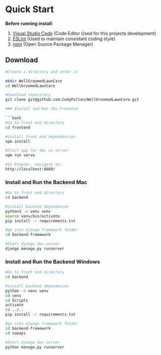 # Quick Start

**Before running install:**
1. [Visual Studio Code](https://code.visualstudio.com/download) (Code Editor Used for this projects development)
2. [ESLint](https://marketplace.visualstudio.com/items?itemName=dbaeumer.vscode-eslint) (Used to maintain consistant coding style)
3. [npm](https://www.npmjs.com/get-npm) (Open Source Package Manager)

## Download

```bash
#Create a directory and enter it

mkdir WellGroomedLawnCare
cd WellGroomedLawnCare

#Download repository
git clone git@github.com:CodyPolton/WellGroomedLawnCare.git

### Install and Run the Frontend

```bash
#Go to front end directory
cd frontend

#install front end dependencies
npm install

#Start app for dev on server
npm run serve

#In browser, navigate to:
http://localhost:8080/
```

### Install and Run the Backend Mac

```bash
#Go to front end directory
cd backend

#install backend dependences
python3 -m venv venv
source venv/bin/activate
pip install -r requirements.txt

#go into django framework folder
cd backend-framework

#Start django dev server
django manage.py runserver

```

### Install and Run the Backend Windows

```bash
#Go to front end directory
cd backend

#install backend dependences
python -m venv venv
cd venv
cd Scripts
activate
cd ../..
pip install -r requirements.txt

#go into django framework folder
cd backend-framework
cd vueapi

#Start django dev server
python manage.py runserver

```